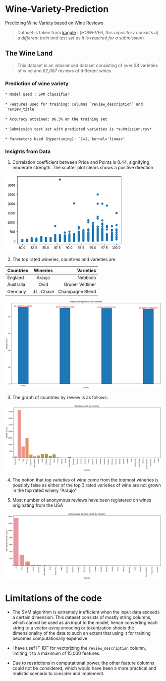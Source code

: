 # Wine-Variety-Prediction
Predicting Wine Variety based on Wine Reviews

> Dataset is taken from [kaggle](https://www.kaggle.com/zynicide/wine-reviews) : (*HOWEVER, this repository consists of a different train and test set as it is required for a submission*)

## The Wine Land

> This dataset is an imbalanced dataset consisting of over 28 varieties of wine and *82,687* reviews of different wines

### Prediction of wine variety

    * Model used : SVM classifier
    
    * Features used for training: Columns `review_description` and `review_title`
    
    * Accuracy attained: 96.3% on the training set
    
    * Submission test set with predicted varieties is *submission.csv*
    
    * Parameters Used (Hypertuning): `C=1, kernel='linear'
    
### Insights from Data

1. Correlation coefficient between Price and Points is 0.44, signifying moderate strength. The scatter plot clears shows a positive direction

![ScatterPlot](scatter_plot_point_price.png)

2. The top rated wineries, countries and varieties are

| Countries        | Wineries           | Varieties  |
| ---------------- |:------------------:| -----:|
| England          | Araujo             | Nebbiolo |
| Australia        | Ovid               | Gruner Veltliner |
| Germany          | J.L. Chave         | Champagne Blend |

![Country by ratings](top_countries_rating.png)

3. The graph of countries by review is as follows:

![Country by reviews](country_review_count.png)

4. The notion that top varieties of wine come from the topmost wineries is possibly false as either of the top 3 rated varieties of wine are not grown in the top rated winery "Araujo"

5. Most number of anonymous reviews have been registered on wines originating from the USA

![Country by reviews](anon_review_count.png)


# Limitations of the code

* The SVM algorithm is extremely inefficient when the input data exceeds a certain dimension. This dataset consists of mostly string columns, which cannot be used as an input to the model, hence converting each string to a vector using encoding or tokenization shoots the dimensionality of the data to such an extent that using it for training becomes computationally expensive

* I have usef IF-IDF for vectorizing the `review_description` column, limiting it to a maximum of 15,000 features.

* Due to restrictions in computational power, the other feature columns could not be considered, which would have been a more practical and realistic scenario to consider and implement.
